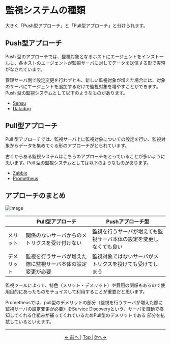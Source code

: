 # 監視システムの種類

大きく「Push型アプローチ」と「Pull型アプローチ」と分けられます。

## Push型アプローチ

Push 型のアプローチでは、監視対象となるホストにエージェントをインストールし、各ホストのエージェントが監視サーバに対してデータを送信する形で実現がなされています。

管理サーバ側で設定変更を行わずとも、新しい監視対象が増えた場合には、対象のサーバにエージェントを追加するだけで監視対象を増やすことができます。Push 型の監視システムとして以下のようなものがあります。

- [Sensu](https://sensu.io/)
- [Datadog](https://www.datadoghq.com/ja/?utm_source=Advertisement&utm_medium=GoogleAdsNon1stTierBrand&utm_campaign=GoogleAdsNon1stTierBrand-JPNLangEN&utm_content=Brand&utm_keyword=%2Bdatadog&utm_matchtype=b&gclid=CjwKCAjwvtX0BRAFEiwAGWJyZOwjPjcc4rAofuU8c6ND9RFInP8XGbcaADPhdfuSkeGSv68Do0BrZhoCEU8QAvD_BwE)

## Pull型アプローチ

Pull 型アプローチでは、監視サーバ上に監視対象についての設定を行い、監視対象からデータを集めてくる形のアプローチがとられています。

古くからある監視システムはこちらのアプローチをとっていることが多いように思います。Pull 型の監視システムとしては以下のようなものがあります。

- [Zabbix](https://www.zabbix.com/jp)
- [Prometheus](https://prometheus.io/)

## アプローチのまとめ

![image](https://user-images.githubusercontent.com/24913906/79302727-1ff83100-7f28-11ea-8571-06493ad4b7da.png)

|       | Pull型アプローチ                    | Pushアプローチ型                        |
| ----- | ----------------------------- | --------------------------------- |
| メリット  | 関係のないサーバからのメトリクスを受け付けない       | 監視を行うサーバが増えても監視サーバ本体の設定を変更しなくても良い |
| デメリット | 監視を行うサーバが増えた際に監視サーバ本体の設定変更が必要 | 監視対象ではないサーバがメトリクスを投げても受けてしまう      |

監視ツールによって、特色（メリット・デメリット）や費用の関係もあるので使用目的にあったものをチョイスして利用することが重要だと思います。

Prometheusでは、pull型のデメリットの部分（監視を行うサーバが増えた際に監視サーバの設定変更が必要）をService Discoveryという、サーバを自動で検知してくれる仕組みが補ってくれているためPull型のデメリットである
部分を払拭しているといえます。

---

<p style="text-align:center"> <a href="../"><- 前へ </a> | <a href="../../"> Top </a> |<a href="./prometheus">次へ-> </a></p>
